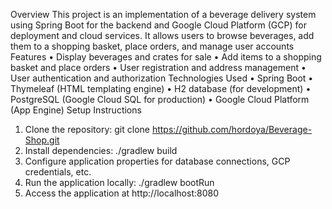 Overview
This project is an implementation of a beverage delivery system using Spring Boot for the backend and Google Cloud Platform (GCP) for deployment and cloud services. It allows users to browse beverages, add them to a shopping basket, place orders, and manage user accounts
Features
•	Display beverages and crates for sale
•	Add items to a shopping basket and place orders
•	User registration and address management
•	User authentication and authorization
Technologies Used
•	Spring Boot
•	Thymeleaf (HTML templating engine)
•	H2 database (for development)
•	PostgreSQL (Google Cloud SQL for production)
•	Google Cloud Platform (App Engine)
Setup Instructions
1.	Clone the repository: git clone https://github.com/hordoya/Beverage-Shop.git
2.	Install dependencies: ./gradlew build
3.	Configure application properties for database connections, GCP credentials, etc.
4.	Run the application locally: ./gradlew bootRun
5.	Access the application at http://localhost:8080


